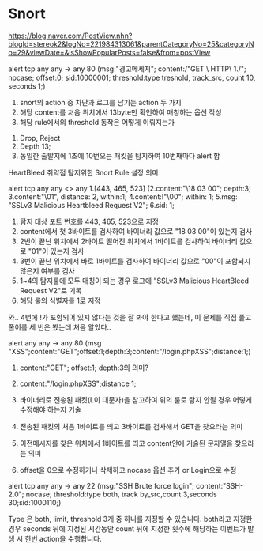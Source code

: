 # Snort

https://blog.naver.com/PostView.nhn?blogId=stereok2&logNo=221984313061&parentCategoryNo=25&categoryNo=29&viewDate=&isShowPopularPosts=false&from=postView

alert tcp any any -> any 80 (msg:"경고메세지"; content:/"GET \ HTTP\ 1./"; nocase; offset:0; sid:10000001; threshold:type
treshold, track_src, count 10, seconds 1;)

1. snort의 action 중 차단과 로그를 남기는 action 두 가지
2. 해당 content를 처음 위치에서 13byte만 확인하여 매칭하는 옵션 작성
3. 해당 rule에서의 threshold 동작은 어떻게 이뤄지는가

1) Drop, Reject
2) Depth 13;
3) 동일한 출발지에 1초에 10번오는 패킷을 탐지하여 10번째마다 alert 함

HeartBleed 취약점 탐지위한 Snort Rule 설정 의미

alert tcp any any <> any 1.[443, 465, 523] (2.content:"\18 03 00\"; depth:3; 3.content:"\01\", distance: 2, within:1;
 4.content:!"\00\"; within: 1; 5.msg: "SSLv3 Malicious Heartbleed Request V2"; 6.sid: 1;

 1. 탐지 대상 포트 번호를 443, 465, 523으로 지정
 2. content에서 첫 3바이트를 검사하여 바이너리 값으로 "18 03 00"이 있는지 검사
 3. 2번이 끝난 위치에서 2바이트 떨어진 위치에서 1바이트를 검사하여 바이너리 값으로 "01"이 있는지 검사
 4. 3번이 끝난 위치에서 바로 1바이트를 검사하여 바이너리 값으로 "00"이 포함되지 않은지 여부를 검사
 5. 1~4의 탐지룰에 모두 매칭이 되는 경우 로그에 "SSLv3 Malicious HeartBleed Request V2"로 기록
 6. 해당 룰의 식별자를 1로 지정

와.. 4번에 !가 포함되어 있지 않다는 것을 잘 봐야 한다고 했는데, 이 문제를 직접 풀고 풀이를 세 번은 봤는데
처음 알았다..  

alert any any -> any 80 (msg "XSS";content:"GET";offset:1;depth:3;content:"/login.php<scrip>XSS";distance:1;)

1. content:"GET"; offset:1; depth:3의 의미? 
2. content:"/login.php<scrip>XSS";distance 1;
3. 바이너리로 전송된 패킷(L이 대문자)을 참고하여 위의 룰로 탐지 안될 경우 어떻게 수정해야 하는지 기술

1. 전송된 패킷의 처음 1바이트를 띄고 3바이트를 검사해서 GET을 찾으라는 의미
2. 이전메시지를 찾은 위치에서 1바이트를 띄고 content안에 기술된 문자열을 찾으라는 의미
3. offset을 0으로 수정하거나 삭제하고 nocase 옵션 추가 or Login으로 수정


alert tcp any any -> any 22 (msg:"SSH Brute force login"; content:"SSH-2.0"; nocase; threshold:type both, track by_src,count 3,seconds 30;sid:1000110;)


Type 은 both, limit, threshold 3개 중 하나를 지정할 수 있습니다.
both라고 지정한 경우 seconds 뒤에 지정된 시간동안 count 뒤에 지정한 횟수에 해당하는 이벤트가 발생 시 한번 action을 수행합니다.

